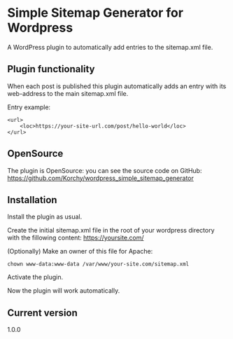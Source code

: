 # Simple Sitemap Generator for Wordpress

A WordPress plugin to automatically add entries to the sitemap.xml file.

Plugin functionality
-
When each post is published this plugin automatically adds an entry with its web-address to the main sitemap.xml file.

Entry example:

    <url>
        <loc>https://your-site-url.com/post/hello-world</loc>
    </url>

OpenSource
-
The plugin is OpenSource: you can see the source code on GitHub: https://github.com/Korchy/wordpress_simple_sitemap_generator

Installation
-
Install the plugin as usual.

Create the initial sitemap.xml file in the root of your wordpress directory with the fillowing content:
    <?xml version="1.0" encoding="UTF-8"?>
    <urlset xmlns="http://www.sitemaps.org/schemas/sitemap/0.9">
    <url>
        <loc>https://yoursite.com/</loc>
    </url>
    </urlset>

(Optionally) Make an owner of this file for Apache:

    chown www-data:www-data /var/www/your-site.com/sitemap.xml

Activate the plugin.

Now the plugin will work automatically.

Current version
-
1.0.0
